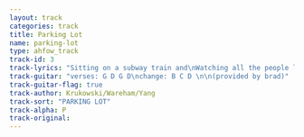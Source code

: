 ```yaml
---
layout: track
categories: track
title: Parking Lot
name: parking-lot
type: ahfow_track
track-id: 3
track-lyrics: "Sitting on a subway train and\nWatching all the people lose their senses\n\nHiding in a parking lot and\nWatching all the people fall to pieces\n\nI don't mind\nI think it's fine"
track-guitar: "verses: G D G D\nchange: B C D \n\n(provided by brad)"
track-guitar-flag: true
track-author: Krukowski/Wareham/Yang
track-sort: "PARKING LOT"
track-alpha: P
track-original: 
---
```

